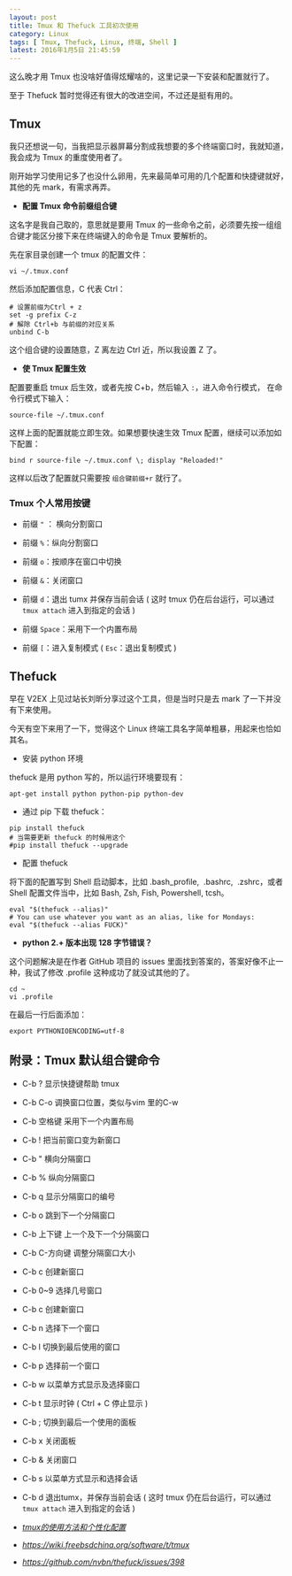 ```yaml
---
layout: post
title: Tmux 和 Thefuck 工具初次使用
category: Linux
tags: [ Tmux, Thefuck, Linux, 终端, Shell ]
latest: 2016年1月5日 21:45:59
---
```


这么晚才用 Tmux 也没啥好值得炫耀啥的，这里记录一下安装和配置就行了。

至于 Thefuck 暂时觉得还有很大的改进空间，不过还是挺有用的。

Tmux
-

我只还想说一句，当我把显示器屏幕分割成我想要的多个终端窗口时，我就知道，我会成为 Tmux 的重度使用者了。

刚开始学习使用记多了也没什么卵用，先来最简单可用的几个配置和快捷键就好，其他的先 mark，有需求再弄。

- **配置 Tmux 命令前缀组合键**

这名字是我自己取的，意思就是要用 Tmux 的一些命令之前，必须要先按一组组合键才能区分接下来在终端键入的命令是 Tmux 要解析的。

先在家目录创建一个 tmux 的配置文件：

```
vi ~/.tmux.conf
```
然后添加配置信息，C 代表 Ctrl：

```
# 设置前缀为Ctrl + z
set -g prefix C-z
# 解除 Ctrl+b 与前缀的对应关系
unbind C-b
```

这个组合键的设置随意，Z 离左边 Ctrl 近，所以我设置 Z 了。

- **使 Tmux 配置生效**

配置要重启 tmux 后生效，或者先按 C+b，然后输入 `:`，进入命令行模式， 在命令行模式下输入：

```
source-file ~/.tmux.conf
```

这样上面的配置就能立即生效。如果想要快速生效 Tmux 配置，继续可以添加如下配置：

```
bind r source-file ~/.tmux.conf \; display "Reloaded!"
```

这样以后改了配置就只需要按 `组合键前缀+r` 就行了。

### Tmux 个人常用按键

- 前缀 `"` ： 横向分割窗口

- 前缀 `%`：纵向分割窗口

- 前缀 `o`：按顺序在窗口中切换

- 前缀 `&`：关闭窗口

- 前缀 `d`：退出 tumx 并保存当前会话 ( 这时 tmux 仍在后台运行，可以通过 `tmux attach` 进入到指定的会话 )

- 前缀 `Space`：采用下一个内置布局

- 前缀 `[`：进入复制模式 ( `Esc`：退出复制模式 )

Thefuck
-

早在 V2EX 上见过站长刘昕分享过这个工具，但是当时只是去 mark 了一下并没有下来使用。

今天有空下来用了一下，觉得这个 Linux 终端工具名字简单粗暴，用起来也恰如其名。

- 安装 python 环境

thefuck 是用 python 写的，所以运行环境要现有：

```
apt-get install python python-pip python-dev
```

- 通过 pip 下载 thefuck：

```
pip install thefuck
# 当需要更新 thefuck 的时候用这个
#pip install thefuck --upgrade
```

- 配置 thefuck

将下面的配置写到 Shell 启动脚本，比如 .bash_profile,  .bashrc,  .zshrc，或者 Shell 配置文件当中，比如 Bash, Zsh, Fish, Powershell, tcsh。

```
eval "$(thefuck --alias)"
# You can use whatever you want as an alias, like for Mondays:
eval "$(thefuck --alias FUCK)"
```

- **python 2.+ 版本出现 128 字节错误？**

这个问题解决是在作者 GitHub 项目的 issues 里面找到答案的，答案好像不止一种，我试了修改 .profile 这种成功了就没试其他的了。

```
cd ~
vi .profile
```

在最后一行后面添加：

```
export PYTHONIOENCODING=utf-8
```

附录：Tmux 默认组合键命令
-

- C-b ? 显示快捷键帮助 tmux
- C-b C-o 调换窗口位置，类似与vim 里的C-w
- C-b 空格键 采用下一个内置布局
- C-b ! 把当前窗口变为新窗口
- C-b " 横向分隔窗口
- C-b % 纵向分隔窗口
- C-b q 显示分隔窗口的编号
- C-b o 跳到下一个分隔窗口
- C-b 上下键 上一个及下一个分隔窗口
- C-b C-方向键 调整分隔窗口大小
- C-b c 创建新窗口
- C-b 0~9 选择几号窗口
- C-b c 创建新窗口
- C-b n 选择下一个窗口
- C-b l 切换到最后使用的窗口
- C-b p 选择前一个窗口
- C-b w 以菜单方式显示及选择窗口
- C-b t 显示时钟  ( Ctrl + C 停止显示 )
- C-b ; 切换到最后一个使用的面板
- C-b x 关闭面板
- C-b & 关闭窗口
- C-b s 以菜单方式显示和选择会话
- C-b d 退出tumx，并保存当前会话 ( 这时 tmux 仍在后台运行，可以通过 `tmux attach` 进入到指定的会话 )

- *[tmux的使用方法和个性化配置](http://mingxinglai.com/cn/2012/09/tmux/)*

- *<https://wiki.freebsdchina.org/software/t/tmux>*

- *<https://github.com/nvbn/thefuck/issues/398>*
